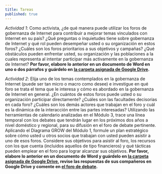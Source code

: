 ```yaml
---
title: Tareas
published: true
---
```


*Actividad 1*: Como activista, ¿de qué manera puede utilizar los foros de gobernanza de Internet para contribuir a mejorar temas vinculados con Internet en su país? ¿Qué preguntas o inquietudes tiene sobre gobernanza de Internet y qué rol pueden desempeñar usted o su organización en estos foros? ¿Cuáles son los foros prioritarios a sus objetivos y campañas? ¿Qué obstáculos pueden enfrentar usted, su organización y las poblaciones a la cuales representa al intentar participar más activamente en la gobernanza de Internet? **Por favor, elabore lo anterior en un documento de Word en uno o dos párrafos y guárdelo en <a href="https://drive.google.com/open?id=0BwHOpDi7VlbbY0ZTLUhGWHUxczQ&authuser=0" target="_blank">la carpeta asignada de Google Drive</a>.**

*Actividad 2*: Elija uno de los temas contemplados en la gobernanza de Internet (puede ser tan micro o macro como desee) e investigue en qué foro se trata el tema que le interesa y cómo es abordado en la gobernanza de Internet en general. ¿En cuántos de estos foros puede usted o su organización participar directamente? ¿Cuáles son las facultades decisorias en cada foro? ¿Cuáles son los demás actores que trabajan en el foro y cuál es la dinámica de la interacción entre las partes interesadas? Utilizando las herramientas de calendario analizadas en el Módulo 3, trace una línea temporal con los debates que tendrán lugar en los próximos dos años a nivel doméstico y regional, para su difusión en el foro de debate pertinente. Aplicando el Diagrama GROW del Módulo 1, formule un plan estratégico sobre cómo usted u otros socios que trabajan con usted pueden asistir a uno de esos foros. Considere sus objetivos para asistir al foro, los recursos con los que cuenta (incluidos aquellos de tipo financieros) y qué tácticas pueden emplear en el foro para lograr alcanzar sus objetivos. **Por favor, elabore lo anterior en un documento de Word y guárdelo en <a href="https://drive.google.com/open?id=0BwHOpDi7VlbbY0ZTLUhGWHUxczQ&authuser=0" target="_blank">la carpeta asignada de Google Drive</a>, revise las respuestas de sus compañeros en Google Drive y comente en <a href="http://discourse.p2pu.org/c/internet-abierto" target="_blank">el foro de debate</a>.**

